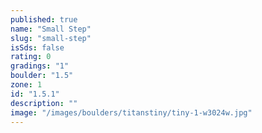 ```yaml
---
published: true
name: "Small Step"
slug: "small-step"
isSds: false
rating: 0
gradings: "1"
boulder: "1.5"
zone: 1
id: "1.5.1"
description: ""
image: "/images/boulders/titanstiny/tiny-1-w3024w.jpg"
---
```



